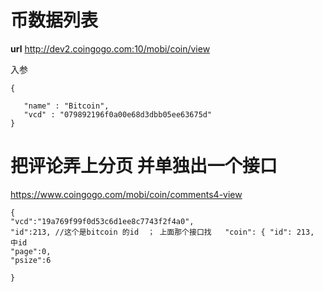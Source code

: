 # 币数据列表 #
**url**
http://dev2.coingogo.com:10/mobi/coin/view

入参

	{

	   "name" : "Bitcoin",
	   "vcd" : "079892196f0a00e68d3dbb05ee63675d"
	}


# 把评论弄上分页 并单独出一个接口 #

https://www.coingogo.com/mobi/coin/comments4-view

	{
	"vcd":"19a769f99f0d53c6d1ee8c7743f2f4a0",
	"id":213, //这个是bitcoin 的id  ； 上面那个接口找   "coin": { "id": 213,      中id  
	"page":0,
	"psize":6
	
	}



